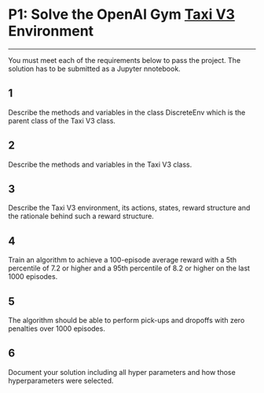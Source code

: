 # P1: Solve the OpenAI Gym [Taxi V3](https://gym.openai.com/envs/Taxi-v3/) Environment
---

You must meet each of the requirements below to pass the project. The solution has to be submitted as a Jupyter nnotebook. 

## 1
Describe the methods and variables in the class DiscreteEnv which is the parent class of the Taxi V3 class.

## 2
Describe the methods and variables in the Taxi V3 class.

## 3
Describe the Taxi V3 environment, its actions, states, reward structure and the rationale behind such a reward structure. 

## 4
Train an algorithm to achieve a 100-episode average reward with a 5th percentile of 7.2 or higher and a 95th percentile of 8.2 or higher on the last 1000 episodes. 

## 5
The algorithm should be able to perform pick-ups and dropoffs with zero penalties over 1000 episodes. 

## 6
Document your solution including all hyper parameters and how those hyperparameters were selected. 
